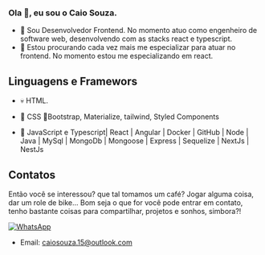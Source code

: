### Ola 👋, eu sou o Caio Souza.

- 🔭 Sou Desenvolvedor Frontend. No momento atuo como engenheiro de software web, desenvolvendo com as stacks react e typescript. 
- 🌱 Estou procurando cada vez mais me especializar para atuar no frontend. No momento estou me especializando em react.

## Linguagens e Framewors
- 💀 HTML.

- 🤖 CSS 🎨Bootstrap, Materialize, tailwind, Styled Components

- 🧠 JavaScript e Typescript| React | Angular | Docker | GitHub | Node | Java |
MySql | MongoDb | Mongoose | Express | Sequelize | NextJs | NestJs


## Contatos
Então você se interessou? que tal tomamos um café? Jogar alguma coisa, dar um role de bike... Bom seja o que for você pode entrar em contato, tenho bastante coisas para compartilhar, projetos e sonhos, simbora?!

[![WhatsApp](https://img.shields.io/badge/WhatsApp-25D366?style=for-the-badge&logo=whatsapp&logoColor=white)](https://api.whatsapp.com/send?phone=558192649886&text=Ol%C3%A1%20Caio!)

- Email: caiosouza.15@outlook.com
